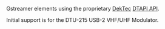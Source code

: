 Gstreamer elements using the proprietary [DekTec][1] [DTAPI API][2].

Initial support is for the DTU-215 USB-2 VHF/UHF Modulator.

[1]: http://www.dektec.com/
[2]: http://www.dektec.com/Products/SDK/DTAPI/Downloads/DTAPI.pdf
